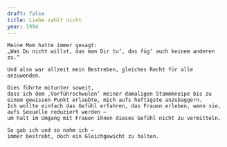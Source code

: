 ```yaml
---
draft: false
title: Liebe zahlt nicht
year: 1994
---
```

	Meine Mom hatte immer gesagt:  
	„Was Du nicht willst, das man Dir tu‘, das füg‘ auch keinem anderen zu.“  
    
	Und also war allzeit mein Bestreben, gleiches Recht für alle anzuwenden.  
   
	Dies führte mitunter soweit,  
	dass ich dem ‚Vorführschwulen‘ meiner damaligen Stammkneipe bis zu einem gewissen Punkt erlaubte, mich aufs heftigste anzubaggern.  
	Ich wollte einfach das Gefühl erfahren, das Frauen erleben, wenn sie, aufs Sexuelle reduziert werden –   
	um halt im Umgang mit Frauen ihnen dieses Gefühl nicht zu vermitteln.  
   
	So gab ich und so nahm ich –   
	immer bestrebt, doch ein Gleichgewicht zu halten.
